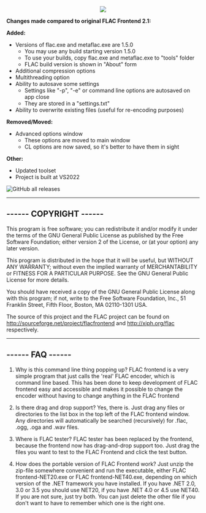 <p align="center"><img src="https://ptpimg.me/25gayf.png"></p>

<b>Changes made compared to original FLAC Frontend 2.1:</b>

<b>Added:</b>
* Versions of flac.exe and metaflac.exe are 1.5.0
    * You may use any build starting version 1.5.0
    * To use your builds, copy flac.exe and metaflac.exe to "tools" folder
    * FLAC build version is shown in "About" form
* Additional compression options
* Multithreading option
* Ability to autosave some settings
    * Settings like "-p", "-e" or command line options are autosaved on app close
    * They are stored in a "settings.txt"  
* Ability to overwrite existing files (useful for re-encoding purposes)

<b>Removed/Moved:</b>
* Advanced options window
    * These options are moved to main window
    * CL options are now saved, so it's better to have them in sight

<b>Other:</b>
* Updated toolset
* Project is built at VS2022


![GitHub all releases](https://img.shields.io/github/downloads/hat3k/FLAC-Frontend-H/total)

---------------------------------------------------------------------------
------                          COPYRIGHT                            ------
---------------------------------------------------------------------------

This program is free software; you can redistribute it and/or
modify it under the terms of the GNU General Public License
as published by the Free Software Foundation; either version 2
of the License, or (at your option) any later version.

This program is distributed in the hope that it will be useful,
but WITHOUT ANY WARRANTY; without even the implied warranty of
MERCHANTABILITY or FITNESS FOR A PARTICULAR PURPOSE.  See the
GNU General Public License for more details.

You should have received a copy of the GNU General Public License along
with this program; if not, write to the Free Software Foundation, Inc.,
51 Franklin Street, Fifth Floor, Boston, MA 02110-1301 USA.

The source of this project and the FLAC project can be found on 
http://sourceforge.net/project/flacfrontend and http://xiph.org/flac
respectively.

---------------------------------------------------------------------------
------                             FAQ                               ------
---------------------------------------------------------------------------

1) Why is this command line thing popping up?
FLAC frontend is a very simple program that just calls the 'real' FLAC
encoder, which is command line based. This has been done to keep
development of FLAC frontend easy and accessible and makes it possible to
change the encoder without having to change anything in the FLAC frontend

2) Is there drag and drop support?
Yes, there is. Just drag any files or directories to the list box in the
top left of the FLAC frontend window. Any directories will automatically be
searched (recursively) for .flac, .ogg, .oga and .wav files.

3) Where is FLAC tester?
FLAC tester has been replaced by the frontend, because the frontend now has
drag-and-drop support too. Just drag the files you want to test to the FLAC
Frontend and click the test button.

4) How does the portable version of FLAC Frontend work?
Just unzip the zip-file somewhere convenient and run the executable, either
FLAC frontend-NET20.exe or FLAC frontend-NET40.exe, depending on which
version of the .NET framework you have installed. If you have .NET 2.0, 3.0
or 3.5 you should use NET20, if you have .NET 4.0 or 4.5 use NET40. If you
are not sure, just try both. You can just delete the other file if you
don't want to have to remember which one is the right one.
